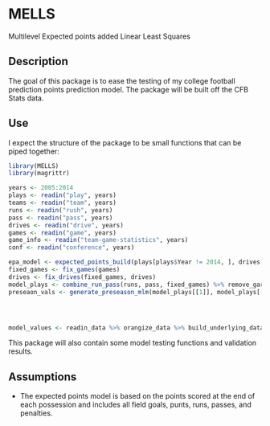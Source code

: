 # MELLS

Multilevel Expected points added Linear Least Squares

## Description

The goal of this package is to ease the testing of my college football prediction points prediction model. The package will be built off the CFB Stats data. 

## Use

I expect the structure of the package to be small functions that can be piped together:


```r
library(MELLS)
library(magrittr)

years <- 2005:2014
plays <- readin("play", years)
teams <- readin("team", years)
runs <- readin("rush", years)
pass <- readin("pass", years)
drives <- readin("drive", years)
games <- readin("game", years)
game_info <- readin("team-game-statistics", years)
conf <- readin("conference", years)

epa_model <- expected_points_build(plays[plays$Year != 2014, ], drives[drives$Year != 2014, ])
fixed_games <- fix_games(games)
drives <- fix_drives(fixed_games, drives)
model_plays <- combine_run_pass(runs, pass, fixed_games) %>% remove_garbage %>% fix_fcs(teams, conf) %>% add_epa(epa_model)
preseaon_vals <- generate_preseason_mlm(model_plays[[1]], model_plays[[2]])




model_values <- readin_data %>% orangize_data %>% build_underlying_data %>% fit_models
```

This package will also contain some model testing functions and validation results.

## Assumptions

* The expected points model is based on the points scored at the end of each possession and includes all field goals, punts, runs, passes, and penalties. 
